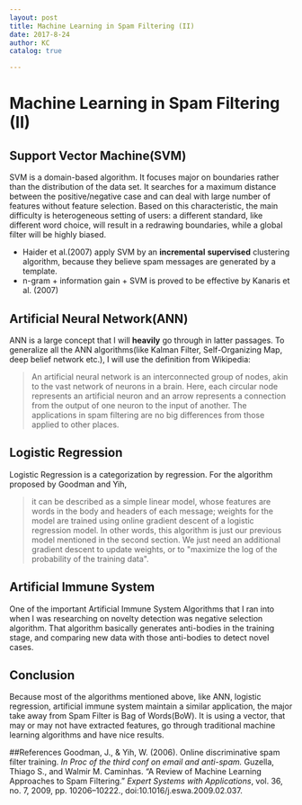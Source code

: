 ```yaml
---
layout: post
title: Machine Learning in Spam Filtering (II)
date: 2017-8-24
author: KC
catalog: true

---
```


# Machine Learning in Spam Filtering (II)

## Support Vector Machine(SVM)
SVM is a domain-based algorithm. It focuses major on boundaries rather than the distribution of the data set. It searches for a maximum distance between the positive/negative case and can deal with large number of features without feature selection. Based on this characteristic, the main difficulty is heterogeneous setting of users: a different standard, like different word choice, will result in a redrawing boundaries, while a global filter will be highly biased. 

* Haider et al.(2007) apply SVM by an **incremental** **supervised** clustering algorithm, because they believe spam messages are generated by a template. 
* n-gram + information gain + SVM is proved to be effective by Kanaris et al. (2007)


## Artificial Neural Network(ANN)
ANN is a large concept that I will **heavily** go through in latter passages. To generalize all the ANN algorithms(like Kalman Filter, Self-Organizing Map, deep belief network etc.), I will use the definition from Wikipedia:
>An artificial neural network is an interconnected group of nodes, akin to the vast network of neurons in a brain. Here, each circular node represents an artificial neuron and an arrow represents a connection from the output of one neuron to the input of another.
The applications in spam filtering are no big differences from those applied to other places. 

## Logistic Regression
Logistic Regression is a categorization by regression. For the algorithm proposed by Goodman and Yih, 
>it can be described as a simple linear model, whose features are words in the body and headers of each message; weights for the model are trained using online gradient descent of a logistic regression model.
In other words, this algorithm is just our previous model mentioned in the second section. We just need an additional gradient descent to update weights, or to "maximize the log of the probability of the training data". 

## Artificial Immune System 
One of the important Artificial Immune System Algorithms that I ran into when I was researching on novelty detection was negative selection algorithm. That algorithm basically generates anti-bodies
in the training stage, and comparing new data with those anti-bodies to detect novel cases. 

## Conclusion 
Because most of the algorithms mentioned above, like ANN, logistic regression, artificial immune system maintain a similar application, the major take away from Spam Filter is Bag of Words(BoW). It is using a vector, that may or may not have extracted features, go through traditional machine learning algorithms and have nice results.  

##References
Goodman, J., & Yih, W. (2006). Online discriminative spam filter training. _In Proc of
the third conf on email and anti-spam._
Guzella, Thiago S., and Walmir M. Caminhas. “A Review of Machine Learning Approaches to Spam Filtering.” _Expert Systems with Applications_, vol. 36, no. 7, 2009, pp. 10206–10222., doi:10.1016/j.eswa.2009.02.037. 